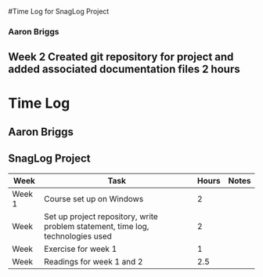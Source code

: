 #Time Log for SnagLog Project
### Aaron Briggs






## Week 2 Created git repository for project and added associated documentation files 2 hours

# Time Log
## Aaron Briggs
## SnagLog Project 



| Week | Task | Hours | Notes|
|------|------|-------|------|
|Week 1| Course set up on Windows| 2 | |
|Week| Set up project repository, write problem statement, time log, technologies used| 2 | |
|Week | Exercise for week 1  | 1  |   | 
|Week | Readings for week 1 and 2| 2.5 | |